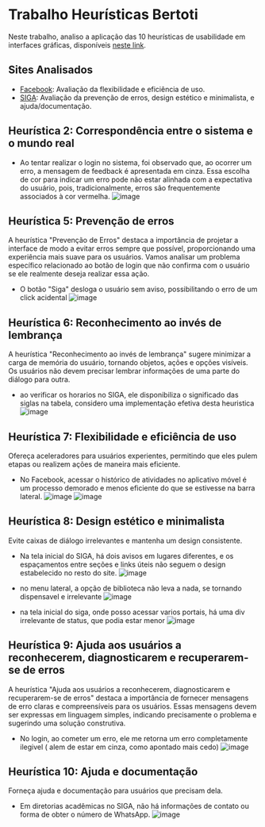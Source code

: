 # Trabalho Heurísticas Bertoti

Neste trabalho, analiso a aplicação das 10 heurísticas de usabilidade em interfaces gráficas, disponíveis [neste link](https://www.nngroup.com/articles/ten-usability-heuristics/).

## Sites Analisados
- [Facebook](https://www.facebook.com): Avaliação da flexibilidade e eficiência de uso.
- [SIGA](https://siga.cps.sp.gov.br): Avaliação da prevenção de erros, design estético e minimalista, e ajuda/documentação.


    

## Heurística 2: Correspondência entre o sistema e o mundo real

   - Ao tentar realizar o login no sistema, foi observado que, ao ocorrer um erro, a mensagem de feedback é apresentada em cinza. Essa escolha de cor para indicar um erro pode não estar alinhada com a expectativa do usuário, pois, tradicionalmente, erros são frequentemente associados à cor vermelha.
     ![image](https://github.com/gustavohpereira/bertoti/assets/108089562/e4ccef54-c552-438f-8294-2595acd5174e)
 
    

## Heurística 5: Prevenção de erros
A heurística "Prevenção de Erros" destaca a importância de projetar a interface de modo a evitar erros sempre que possível, proporcionando uma experiência mais suave para os usuários. Vamos analisar um problema específico relacionado ao botão de login que não confirma com o usuário se ele realmente deseja realizar essa ação.


  - O botão "Siga" desloga o usuário sem aviso, possibilitando o erro de um click acidental
    ![image](https://github.com/gustavohpereira/bertoti/assets/108089562/ca676ca4-c9e9-4ecd-b959-83f838fe7c20)

    
## Heurística 6: Reconhecimento ao invés de lembrança
A heurística "Reconhecimento ao invés de lembrança" sugere minimizar a carga de memória do usuário, tornando objetos, ações e opções visíveis. Os usuários não devem precisar lembrar informações de uma parte do diálogo para outra.


  - ao verificar os horarios no SIGA, ele disponibiliza o significado das siglas na tabela, considero uma implementação efetiva desta heuristica
  ![image](https://github.com/gustavohpereira/bertoti/assets/108089562/4d55be25-b5db-41ad-aba8-674b8b72ba48)



## Heurística 7: Flexibilidade e eficiência de uso
Ofereça aceleradores para usuários experientes, permitindo que eles pulem etapas ou realizem ações de maneira mais eficiente.


  - No Facebook, acessar o histórico de atividades no aplicativo móvel é um processo demorado e menos eficiente do que se estivesse na barra lateral.
    ![image](https://github.com/gustavohpereira/bertoti/assets/108089562/189a8e93-e011-4f54-b55d-d596d5be697e)
    ![image](https://github.com/gustavohpereira/bertoti/assets/108089562/1b728e31-a1d1-4f4a-aede-46a8682a6118)



## Heurística 8: Design estético e minimalista
Evite caixas de diálogo irrelevantes e mantenha um design consistente.


  - Na tela inicial do SIGA, há dois avisos em lugares diferentes, e os espaçamentos entre seções e links úteis não seguem o design estabelecido no resto do site.
    ![image](https://github.com/gustavohpereira/bertoti/assets/108089562/133f27b0-1093-43c7-8645-c202cd55f5ff)

  - no menu lateral, a opção de biblioteca não leva a nada, se tornando dispensavel e irrelevante
  ![image](https://github.com/gustavohpereira/bertoti/assets/108089562/8f8b466e-faa5-41f3-80d5-53f2ea0b0823)

  - na tela inicial do siga, onde posso acessar varios portais, há uma div irrelevante de status, que podia estar menor
  ![image](https://github.com/gustavohpereira/bertoti/assets/108089562/25a54c7a-a4e5-4ffa-9acd-a6826af8f2fb)






## Heurística 9: Ajuda aos usuários a reconhecerem, diagnosticarem e recuperarem-se de erros
A heurística "Ajuda aos usuários a reconhecerem, diagnosticarem e recuperarem-se de erros" destaca a importância de fornecer mensagens de erro claras e compreensíveis para os usuários. Essas mensagens devem ser expressas em linguagem simples, indicando precisamente o problema e sugerindo uma solução construtiva.


  - No login, ao cometer um erro, ele me retorna um erro completamente ilegivel ( alem de estar em cinza, como apontado mais cedo)
  ![image](https://github.com/gustavohpereira/bertoti/assets/108089562/504fb330-ed52-4945-85d2-b430c50480c6)


## Heurística 10: Ajuda e documentação
Forneça ajuda e documentação para usuários que precisam dela.


  - Em diretorias acadêmicas no SIGA, não há informações de contato ou forma de obter o número de WhatsApp.
    ![image](https://github.com/gustavohpereira/bertoti/assets/108089562/0ec47fff-3b9b-48af-86e1-66e8878b7f4b)


